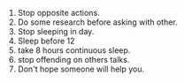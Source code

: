 1.  Stop opposite actions.
2.  Do some research before asking with other.
3.  Stop sleeping in day.
4.  Sleep before 12
5.  take 8 hours continuous sleep.
6.  stop offending on others talks.
7.  Don't hope someone will help you.